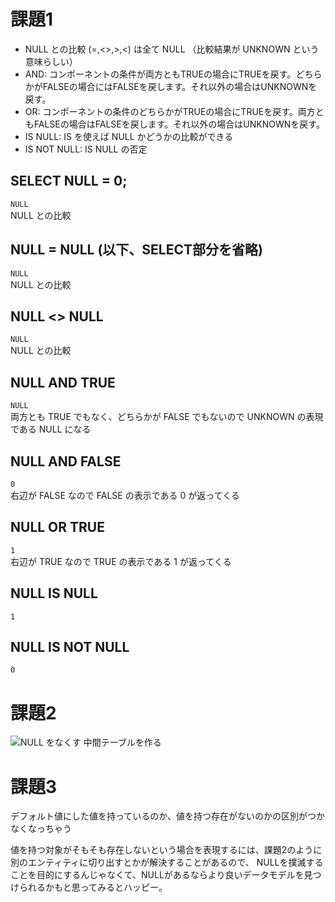 # 課題1
* NULL との比較 (=,<>,>,<) は全て NULL （比較結果が UNKNOWN という意味らしい）
* AND: コンポーネントの条件が両方ともTRUEの場合にTRUEを戻す。どちらかがFALSEの場合にはFALSEを戻します。それ以外の場合はUNKNOWNを戻す。
* OR: コンポーネントの条件のどちらかがTRUEの場合にTRUEを戻す。両方ともFALSEの場合はFALSEを戻します。それ以外の場合はUNKNOWNを戻す。
* IS NULL: IS を使えば NULL かどうかの比較ができる
* IS NOT NULL: IS NULL の否定

## SELECT NULL = 0;
`NULL`  
NULL との比較

## NULL = NULL (以下、SELECT部分を省略)
`NULL`  
NULL との比較

## NULL <> NULL
`NULL`  
NULL との比較

## NULL AND TRUE
`NULL`  
両方とも TRUE でもなく、どちらかが FALSE でもないので UNKNOWN の表現である NULL になる

## NULL AND FALSE
`0`  
右辺が FALSE なので FALSE の表示である 0 が返ってくる

## NULL OR TRUE
`1`  
右辺が TRUE なので TRUE の表示である 1 が返ってくる

## NULL IS NULL
`1`  

## NULL IS NOT NULL
`0`  

# 課題2

![NULL をなくす](https://lucid.app/publicSegments/view/64678ceb-7e51-49e3-8500-53cc13f90237/image.png)
中間テーブルを作る

# 課題3

デフォルト値にした値を持っているのか、値を持つ存在がないのかの区別がつかなくなっちゃう

値を持つ対象がそもそも存在しないという場合を表現するには、課題2のように別のエンティティに切り出すとかが解決することがあるので、
NULLを撲滅することを目的にするんじゃなくて、NULLがあるならより良いデータモデルを見つけられるかもと思ってみるとハッピー。
